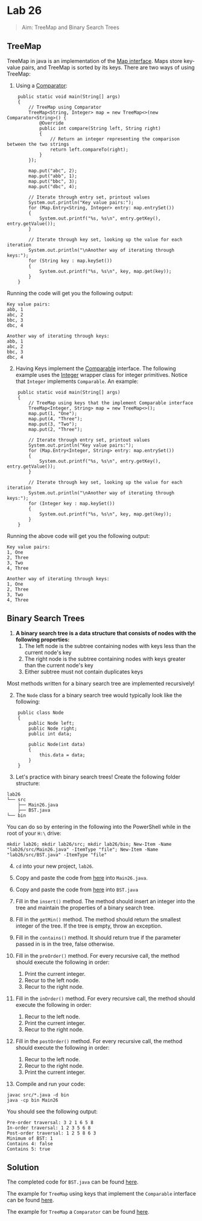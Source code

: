 # Lab 26

> Aim: TreeMap and Binary Search Trees

## TreeMap
TreeMap in java is an implementation of the [Map interface](https://docs.oracle.com/javase/8/docs/api/java/util/Map.html). Maps store key-value pairs, and TreeMap is sorted by its keys. There are two ways of using TreeMap:
1. Using a [Comparator](https://docs.oracle.com/javase/8/docs/api/java/util/Comparator.html):
```
    public static void main(String[] args)
    {
        // TreeMap using Comparator
        TreeMap<String, Integer> map = new TreeMap<>(new Comparator<String>() {
            @Override
            public int compare(String left, String right)
            {
                // Return an integer representing the comparison between the two strings
                return left.compareTo(right);
            }
        });

        map.put("abc", 2);
        map.put("abb", 1);
        map.put("bbc", 3);
        map.put("dbc", 4);
        
        // Iterate through entry set, printout values
        System.out.println("Key value pairs:");
        for (Map.Entry<String, Integer> entry: map.entrySet())
        {
            System.out.printf("%s, %s\n", entry.getKey(), entry.getValue());
        }

        // Iterate through key set, looking up the value for each iteration
        System.out.println("\nAnother way of iterating through keys:");
        for (String key : map.keySet())
        {
            System.out.printf("%s, %s\n", key, map.get(key));
        }
    }
```

Running the code will get you the following output:
```
Key value pairs:
abb, 1
abc, 2
bbc, 3
dbc, 4

Another way of iterating through keys:
abb, 1
abc, 2
bbc, 3
dbc, 4
```

2. Having Keys implement the [Comparable](https://docs.oracle.com/javase/8/docs/api/java/lang/Comparable.html) interface. The following example uses the [Integer](https://docs.oracle.com/javase/8/docs/api/java/lang/Integer.html) wrapper class for integer primitives. Notice that `Integer` implements `Comparable`. An example:
```
    public static void main(String[] args)
    {
        // TreeMap using keys that the implement Comparable interface
        TreeMap<Integer, String> map = new TreeMap<>();
        map.put(1, "One");
        map.put(4, "Three");
        map.put(3, "Two");
        map.put(2, "Three");
        
        // Iterate through entry set, printout values
        System.out.println("Key value pairs:");
        for (Map.Entry<Integer, String> entry: map.entrySet())
        {
            System.out.printf("%s, %s\n", entry.getKey(), entry.getValue());
        }

        // Iterate through key set, looking up the value for each iteration
        System.out.println("\nAnother way of iterating through keys:");
        for (Integer key : map.keySet())
        {
            System.out.printf("%s, %s\n", key, map.get(key));
        }
    }
```

Running the above code will get you the following output:
```
Key value pairs:
1, One
2, Three
3, Two
4, Three

Another way of iterating through keys:
1, One
2, Three
3, Two
4, Three
```

## Binary Search Trees
1. **A binary search tree is a data structure that consists of nodes with the following properties:**
    1. The left node is the subtree containing nodes with keys less than the current node's key
    2. The right node is the subtree containing nodes with keys greater than the current node's key
    3. Either subtree must not contain duplicates keys

Most methods written for a binary search tree are implemented recursively! 


2. The `Node` class for a binary search tree would typically look like the following:
```
    public class Node
    {
        public Node left;
        public Node right;
        public int data;

        public Node(int data)
        {
            this.data = data;
        } 
    }
```

3. Let's practice with binary search trees! Create the following folder structure:
```
lab26
└── src
    ├── Main26.java
    ├── BST.java
└── bin
```
You can do so by entering in the following into the PowerShell while in the root of your `H:\` drive:
```
mkdir lab26; mkdir lab26/src; mkdir lab26/bin; New-Item -Name "lab26/src/Main26.java" -ItemType "file"; New-Item -Name "lab26/src/BST.java" -ItemType "file"
```

4. `cd` into your new project, `lab26`.

5. Copy and paste the code from <a href="/Misc/TODO/lab26/Main26.java" target="_blank">here</a> into `Main26.java`.

6. Copy and paste the code from <a href="/Misc/TODO/lab26/BST.java" taBST="_blank">here</a> into `BST.java`

7. Fill in the `insert()` method. The method should insert an integer into the tree and maintain the properties of a binary search tree.

8. Fill in the `getMin()` method. The method should return the smallest integer of the tree. If the tree is empty, throw an exception.

9. Fill in the `contains()` method. It should return true if the parameter passed in is in the tree, false otherwise.

10. Fill in the `preOrder()` method. For every recursive call, the method should execute the following in order:
    1. Print the current integer.
    2. Recur to the left node.
    3. Recur to the right node.

11. Fill in the `inOrder()` method. For every recursive call, the method should execute the following in order:
    1. Recur to the left node.
    2. Print the current integer.
    3. Recur to the right node.

12. Fill in the `postOrder()` method. For every recursive call, the method should execute the following in order:
    1. Recur to the left node.
    2. Recur to the right node. 
    3. Print the current integer.

13. Compile and run your code:
```
javac src/*.java -d bin
java -cp bin Main26
```

You should see the following output:
```
Pre-order traversal: 3 2 1 6 5 8
In-order traversal: 1 2 3 5 6 8
Post-order traversal: 1 2 5 8 6 3
Minimum of BST: 1
Contains 4: false
Contains 5: true
```

## Solution
The completed code for `BST.java` can be found <a href="/Misc/Solutions/Lab26/BST.java" target="_blank">here</a>.

The example for `TreeMap` using keys that implement the `Comparable` interface can be found <a href="/Misc/Solutions/Lab26/TreeMapExample1.java" target="_blank">here</a>.

The example for `TreeMap` a `Comparator` can be found <a href="/Misc/Solutions/Lab26/TreeMapExample2.java" target="_blank">here</a>.